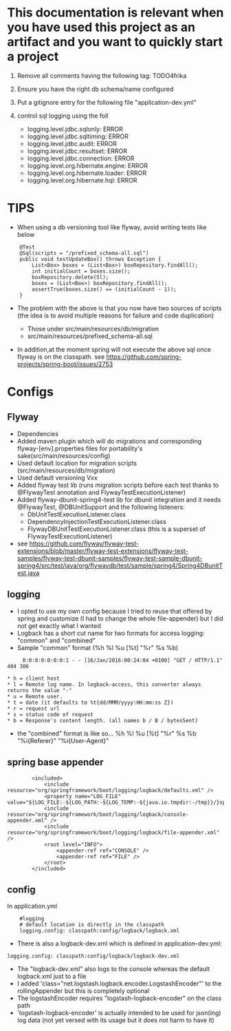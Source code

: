 
This documentation is relevant when you have used this project as an artifact and you want to quickly start a project
=====================================================================================================================

1. Remove all comments having the following tag: TODO4frika

2. Ensure you have the right db schema/name configured

3. Put a gitignore entry for the following file "application-dev.yml"

4. control sql logging using the foll
    * logging.level.jdbc.sqlonly: ERROR
    * logging.level.jdbc.sqltiming: ERROR
    * logging.level.jdbc.audit: ERROR
    * logging.level.jdbc.resultset: ERROR
    * logging.level.jdbc.connection: ERROR
    * logging.level.org.hibernate.engine: ERROR
    * logging.level.org.hibernate.loader: ERROR
    * logging.level.org.hibernate.hql: ERROR




TIPS
====

* When using a db versioning tool like flyway, avoid writing tests like below
```
    @Test
    @Sql(scripts = "/prefixed_schema-all.sql")
    public void testUpdateBox() throws Exception {
        List<Box> boxes = (List<Box>) boxRepository.findAll();
        int initialCount = boxes.size();
        boxRepository.delete(5l);
        boxes = (List<Box>) boxRepository.findAll();
        assertTrue(boxes.size() == (initialCount - 1));
    }
```

* The problem with the above is that you now have two sources of scripts (the idea is to avoid multiple reasons for failure and code duplication)
  * Those under src/main/resources/db/migration
  * src/main/resources/prefixed_schema-all.sql

* In addition,at the moment spring will not execute the above sql once flyway is on the classpath. see https://github.com/spring-projects/spring-boot/issues/2753



Configs
=======

Flyway
------
* Dependencies
* Added maven plugin which will do migrations and corresponding flyway-[env].properties files for portability's sake(src/main/resources/config)
* Used default location for migration scripts (src/main/resources/db/migration)
* Used default versioning Vxx
* Added flyway test lib (runs migration scripts before each test thanks to @FlywayTest annotation and FlywayTestExecutionListener)
* Added flyway-dbunit-spring4-test lib for dbunit integration and it needs @FlywayTest, @DBUnitSupport and the following listeners:
    * DbUnitTestExecutionListener.class
    * DependencyInjectionTestExecutionListener.class
    * FlywayDBUnitTestExecutionListener.class (this is a superset of FlywayTestExecutionListener)
* see https://github.com/flyway/flyway-test-extensions/blob/master/flyway-test-extensions/flyway-test-samples/flyway-test-dbunit-samples/flyway-test-sample-dbunit-spring4/src/test/java/org/flywaydb/test/sample/spring4/Spring4DBunitTest.java


logging
-------
* I opted to use my own config because I tried to reuse that offered by spring and customize (I had to change the whole file-appender) but I did not get exactly what I wanted
* Logback has a short cut name for two formats for access logging: "common" and "combined"
* Sample "common" format (%h %l %u [%t] "%r" %s %b)
 ```
      0:0:0:0:0:0:0:1 - - [16/Jan/2016:00:24:04 +0100] "GET / HTTP/1.1" 404 306
 ```

    * h = client host
    * l = Remote log name. In logback-access, this converter always returns the value "-"
    * u = Remote user.
    * t = date (it defaults to %t{dd/MMM/yyyy:HH:mm:ss Z})
    * r = request url
    * s = status code of request
    * b = Response's content length. (all names b / B / bytesSent)

* the "combined" format is like so... %h %l %u [%t] "%r" %s %b "%i{Referer}" "%i{User-Agent}"


spring base appender
--------------------

```
        <included>
            <include resource="org/springframework/boot/logging/logback/defaults.xml" />
            <property name="LOG_FILE" value="${LOG_FILE:-${LOG_PATH:-${LOG_TEMP:-${java.io.tmpdir:-/tmp}}/}spring.log}"/>
            <include resource="org/springframework/boot/logging/logback/console-appender.xml" />
            <include resource="org/springframework/boot/logging/logback/file-appender.xml" />
            <root level="INFO">
                <appender-ref ref="CONSOLE" />
                <appender-ref ref="FILE" />
            </root>
        </included>
```

config
-------

In application.yml

```
    #logging
    # default location is directly in the classpath
    logging.config: classpath:config/logback/logback.xml
```
* There is also a logback-dev.xml which is defined in application-dev.yml:

```
logging.config: classpath:config/logback/logback-dev.xml
```

* The "logback-dev.xml" also logs to the console whereas the default logback.xml just to a file
* I added 'class="net.logstash.logback.encoder.LogstashEncoder"' to the rollingAppender but this is completely optional
* The logstashEncoder requires "logstash-logback-encoder" on the class path
* 'logstash-logback-encoder' is actually intended to be used for json(ing) log data (not yet versed with its usage but it does not harm to have it)
